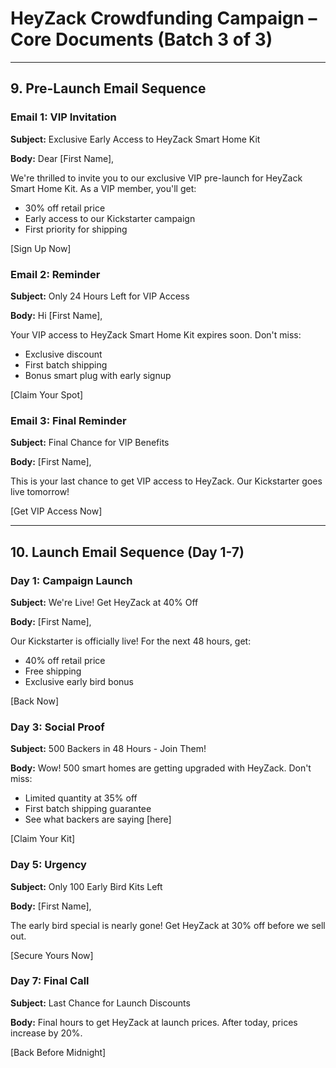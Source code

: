 # HeyZack Crowdfunding Campaign – Core Documents (Batch 3 of 3)

---

## 9. Pre-Launch Email Sequence

### Email 1: VIP Invitation
**Subject:** Exclusive Early Access to HeyZack Smart Home Kit

**Body:**
Dear [First Name],

We're thrilled to invite you to our exclusive VIP pre-launch for HeyZack Smart Home Kit. As a VIP member, you'll get:

- 30% off retail price
- Early access to our Kickstarter campaign
- First priority for shipping

[Sign Up Now]

### Email 2: Reminder
**Subject:** Only 24 Hours Left for VIP Access

**Body:**
Hi [First Name],

Your VIP access to HeyZack Smart Home Kit expires soon. Don't miss:

- Exclusive discount
- First batch shipping
- Bonus smart plug with early signup

[Claim Your Spot]

### Email 3: Final Reminder
**Subject:** Final Chance for VIP Benefits

**Body:**
[First Name],

This is your last chance to get VIP access to HeyZack. Our Kickstarter goes live tomorrow!

[Get VIP Access Now]

---

## 10. Launch Email Sequence (Day 1-7)

### Day 1: Campaign Launch
**Subject:** We're Live! Get HeyZack at 40% Off

**Body:**
[First Name],

Our Kickstarter is officially live! For the next 48 hours, get:

- 40% off retail price
- Free shipping
- Exclusive early bird bonus

[Back Now]

### Day 3: Social Proof
**Subject:** 500 Backers in 48 Hours - Join Them!

**Body:**
Wow! 500 smart homes are getting upgraded with HeyZack. Don't miss:

- Limited quantity at 35% off
- First batch shipping guarantee
- See what backers are saying [here]

[Claim Your Kit]

### Day 5: Urgency
**Subject:** Only 100 Early Bird Kits Left

**Body:**
[First Name],

The early bird special is nearly gone! Get HeyZack at 30% off before we sell out.

[Secure Yours Now]

### Day 7: Final Call
**Subject:** Last Chance for Launch Discounts

**Body:**
Final hours to get HeyZack at launch prices. After today, prices increase by 20%.

[Back Before Midnight]
